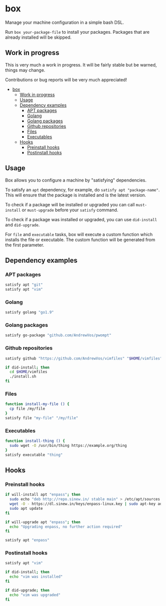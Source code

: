 # box

Manage your machine configuration in a simple bash DSL.

Run ```box your-package-file``` to install your
packages. Packages that are already installed
will be skipped.

## Work in progress

This is very much a work in progress. It will be fairly stable
but be warned, things may change.

Contributions or bug reports will be very much appreciated!

- [box](#box)
  - [Work in progress](#work-in-progress)
  - [Usage](#usage)
  - [Dependency examples](#dependency-examples)
    - [APT packages](#apt-packages)
    - [Golang](#golang)
    - [Golang packages](#golang-packages)
    - [Github repositories](#github-repositories)
    - [Files](#files)
    - [Executables](#executables)
  - [Hooks](#hooks)
    - [Preinstall hooks](#preinstall-hooks)
    - [Postinstall hooks](#postinstall-hooks)

## Usage

Box allows you to configure a machine by "satisfying" dependencies.

To satisfy an `apt` dependency, for example, do `satisfy apt "package-name"`.
This will ensure that the package is installed and is the latest version.

To check if a package will be installed or upgraded you can call `must-install`
or `must-upgrade` before your `satisfy` command.

To check if a package was installed or upgraded, you can use `did-install` and
`did-upgrade`.

For `file` and `executable` tasks, box will execute a custom function
which installs the file or executable. The custom function will be generated
from the first parameter.

## Dependency examples

### APT packages

```bash
satisfy apt "git"
satisfy apt "vim"
```

### Golang

```bash
satisfy golang "go1.9"
```

### Golang packages

```bash
satisfy go-package "github.com/AndrewVos/pwompt"
```

### Github repositories

```bash
satisfy github "https://github.com/AndrewVos/vimfiles" "$HOME/vimfiles"

if did-install; then
  cd $HOME/vimfiles
  ./install.sh
fi
```

### Files

```bash
function install-my-file () {
  cp file /my/file
}
satisfy file "my-file" "/my/file"
```

### Executables

```bash
function install-thing () {
  sudo wget -O /usr/bin/thing https://example.org/thing
}
satisfy executable "thing"
```

## Hooks

### Preinstall hooks

```bash
if will-install apt "enpass"; then
  sudo echo "deb http://repo.sinew.in/ stable main" > /etc/apt/sources.list.d/enpass.list
  wget -O - https://dl.sinew.in/keys/enpass-linux.key | sudo apt-key add -
  sudo apt update
fi

if will-upgrade apt "enpass"; then
  echo "Upgrading enpass, no further action required"
fi

satisfy apt "enpass"
```

### Postinstall hooks

```bash
satisfy apt "vim"

if did-install; then
  echo "vim was installed"
fi

if did-upgrade; then
  echo "vim was upgraded"
fi
```
